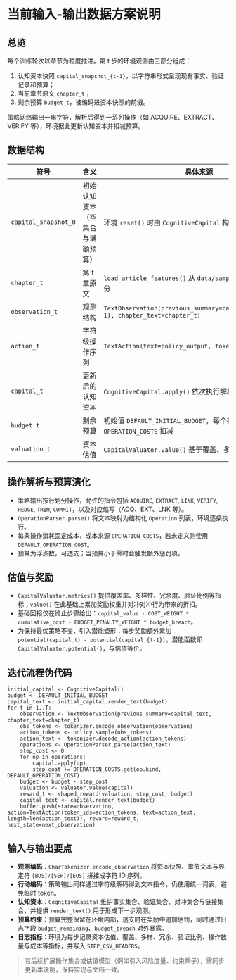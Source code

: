 # 当前输入-输出数据方案说明

## 总览
每个训练轮次以章节为粒度推进。第 t 步的环境观测由三部分组成：
1. 认知资本快照 `capital_snapshot_{t-1}`，以字符串形式呈现现有事实、验证记录和预算；
2. 当前章节原文 `chapter_t`；
3. 剩余预算 `budget_t`，被编码进资本快照的前缀。

策略网络输出一串字符，解析后得到一系列操作（如 ACQUIRE、EXTRACT、VERIFY 等），环境据此更新认知资本并扣减预算。

## 数据结构
| 符号 | 含义 | 具体来源 |
| --- | --- | --- |
| `capital_snapshot_0` | 初始认知资本（空集合与满额预算） | 环境 `reset()` 时由 `CognitiveCapital` 构造 |
| `chapter_t` | 第 t 章原文 | `load_article_features()` 从 `data/sample_article.txt` 切分 |
| `observation_t` | 观测结构 | `TextObservation(previous_summary=capital_snapshot_{t-1}, chapter_text=chapter_t)` |
| `action_t` | 字符级操作序列 | `TextAction(text=policy_output, token_ids, length)` |
| `capital_t` | 更新后的认知资本 | `CognitiveCapital.apply()` 依次执行解析出的操作 |
| `budget_t` | 剩余预算 | 初始值 `DEFAULT_INITIAL_BUDGET`，每个操作按 `OPERATION_COSTS` 扣减 |
| `valuation_t` | 资本估值 | `CapitalValuator.value()` 基于覆盖、多样、冗余与验证计算 |

## 操作解析与预算演化
- 策略输出按行划分操作，允许的指令包括 `ACQUIRE`, `EXTRACT`, `LINK`, `VERIFY`, `HEDGE`, `TRIM`, `COMMIT`，以及对应缩写（ACQ、EXT、LNK 等）。
- `OperationParser.parse()` 将文本映射为结构化 `Operation` 列表，环境逐条执行。
- 每条操作消耗固定成本，成本来源 `OPERATION_COSTS`，若未定义则使用 `DEFAULT_OPERATION_COST`。
- 预算为浮点数，可透支；当预算小于零时会触发额外惩罚项。

## 估值与奖励
- `CapitalValuator.metrics()` 提供覆盖率、多样性、冗余度、验证比例等指标；`value()` 在此基础上累加奖励权重并对冲对冲行为带来的折扣。
- 基础回报仅在终止步骤给出：`capital_value - COST_WEIGHT * cumulative_cost - BUDGET_PENALTY_WEIGHT * budget_breach`。
- 为保持最优策略不变，引入潜能塑形：每步奖励额外累加 `potential(capital_t) - potential(capital_{t-1})`。潜能函数即 `CapitalValuator.potential()`，与估值等价。

## 迭代流程伪代码
```pseudo
initial_capital <- CognitiveCapital()
budget <- DEFAULT_INITIAL_BUDGET
capital_text <- initial_capital.render_text(budget)
for t in 1..T:
    observation <- TextObservation(previous_summary=capital_text, chapter_text=chapter_t)
    obs_tokens <- tokenizer.encode_observation(observation)
    action_tokens <- policy.sample(obs_tokens)
    action_text <- tokenizer.decode_action(action_tokens)
    operations <- OperationParser.parse(action_text)
    step_cost <- 0
    for op in operations:
        capital.apply(op)
        step_cost += OPERATION_COSTS.get(op.kind, DEFAULT_OPERATION_COST)
    budget <- budget - step_cost
    valuation <- valuator.value(capital)
    reward_t <- shaped_reward(valuation, step_cost, budget)
    capital_text <- capital.render_text(budget)
    buffer.push(state=observation, action=TextAction(token_ids=action_tokens, text=action_text, length=len(action_text)), reward=reward_t, next_state=next_observation)
```

## 输入与输出要点
- **观测编码**：`CharTokenizer.encode_observation` 将资本快照、章节文本与界定符 `[BOS]/[SEP]/[EOS]` 拼接成字符 ID 序列。
- **行动编码**：策略输出同样通过字符级解码得到文本指令，仍使用统一词表，避免临时 token。
- **认知资本**：`CognitiveCapital` 维护事实集合、验证集合、对冲集合与链接集合，并提供 `render_text()` 用于形成下一步观测。
- **预算约束**：预算完整保留在环境内部，透支时在奖励中追加惩罚，同时通过日志字段 `budget_remaining`、`budget_breach` 对外暴露。
- **日志指标**：环境为每步记录资本估值、覆盖、多样、冗余、验证比例、操作数量与成本等指标，并写入 `STEP_CSV_HEADERS`。

> 若后续扩展操作集合或估值模型（例如引入风险度量、约束乘子），需同步更新本说明，保持实现与文档一致。
